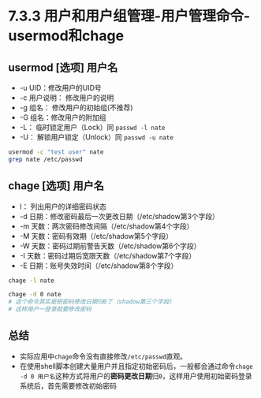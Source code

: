 # 7.3.3 用户和用户组管理-用户管理命令-usermod和chage

## usermod [选项] 用户名
- -u UID：修改用户的UID号
- -c 用户说明： 修改用户的说明
- -g 组名： 修改用户的初始组(不推荐)
- -G 组名：修改用户的附加组
- -L： 临时锁定用户（Lock）同 `passwd -l nate`
- -U： 解锁用户锁定（Unlock）同 `passwd -u nate`

```bash
usermod -c "test user" nate
grep nate /etc/passwd
```
## chage [选项] 用户名
- l： 列出用户的详细密码状态
- -d 日期：修改密码最后一次更改日期（/etc/shadow第3个字段）
- -m 天数：两次密码修改间隔（/etc/shadow第4个字段）
- -M 天数：密码有效期（/etc/shadow第5个字段）
- -W 天数：密码过期前警告天数（/etc/shadow第6个字段）
- -I 天数：密码过期后宽限天数（/etc/shadow第7个字段）
- -E 日期：账号失效时间（/etc/shadow第8个字段）
```bash
chage -l nate

chage -d 0 nate
# 这个命令其实是把密码修改日期归0了（shadow第三个字段）
# 这样用户一登录就要修改密码
```

## 总结
- 实际应用中`chage`命令没有直接修改`/etc/passwd`直观。
- 在使用shell脚本创建大量用户并且指定初始密码后，一般都会通过命令`chage -d 0 用户名`这种方式将用户的**密码更改日期**归`0`，这样用户使用初始密码登录系统后，首先需要修改初始密码
